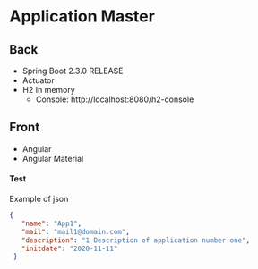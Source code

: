 # Application Master

## Back

* Spring Boot 2.3.0 RELEASE
* Actuator
* H2 In memory
    * Console: http://localhost:8080/h2-console 

## Front

* Angular
* Angular Material


#### Test

Example of json

``` json 
{
   "name": "App1",
   "mail": "mail1@domain.com",
   "description": "1 Description of application number one",
   "initdate": "2020-11-11"
 }
```
